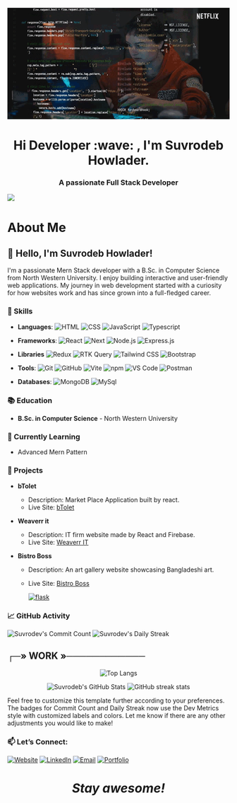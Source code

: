 <div align="center" width="278">

![Social banner for Suvrodeb Howlader](assets/GitHub1.gif)

</div>

<h1 align='center'> Hi Developer :wave: , I'm Suvrodeb Howlader.</h1>

### <p align='center' > <b>A passionate Full Stack Developer</b> </p>

<!-- Typing Animation -->

<div>

  <a href="https://git.io/typing-svg">
    <img src="https://readme-typing-svg.herokuapp.com?lines=I+am+Suvrodeb+Howlader;I+aspire+to+be+a+Software+Engineer;Currently+learning+advanced+web+development;Passionate+about+problem-solving+and+programming;">
  </a>
</div>

# About Me

## 👋 Hello, I'm Suvrodeb Howlader!

I'm a passionate Mern Stack developer with a B.Sc. in Computer Science from North Western University. I enjoy building interactive and user-friendly web applications. My journey in web development started with a curiosity for how websites work and has since grown into a full-fledged career.

### 🌟 Skills

<!-- for badge: img.shields.io badge for nextjs -->

- **Languages**:
  ![HTML](https://img.shields.io/badge/HTML-E34F26?style=for-the-badge&logo=html5&logoColor=white)
  ![CSS](https://img.shields.io/badge/CSS-1572B6?style=for-the-badge&logo=css3&logoColor=white)
  ![JavaScript](https://img.shields.io/badge/JavaScript-F7DF1E?style=for-the-badge&logo=javascript&logoColor=black)
  ![Typescript](https://shields.io/badge/TypeScript-3178C6?logo=TypeScript&logoColor=FFF&style=for-the-badge)
- **Frameworks**:
  ![React](https://img.shields.io/badge/-ReactJs-61DAFB?logo=react&logoColor=white&style=for-the-badge)
  ![Next](https://img.shields.io/badge/next.js-000000?style=for-the-badge&logo=nextdotjs&logoColor=white)
  ![Node.js](https://img.shields.io/badge/Node.js-339933?style=for-the-badge&logo=nodedotjs&logoColor=white)
  ![Express.js](https://img.shields.io/badge/Express.js-000000?style=for-the-badge&logo=express&logoColor=white)
- **Libraries**
  ![Redux](https://img.shields.io/badge/-Redux-764ABC?logo=redux&logoColor=white&style=for-the-badge)
  ![RTK Query](https://img.shields.io/badge/-RTK_Query-764ABC?logo=redux&logoColor=white&style=for-the-badge)
  ![Tailwind CSS](https://img.shields.io/badge/Tailwind_CSS-38B2AC?style=for-the-badge&logo=tailwindcss&logoColor=white)
  ![Bootstrap](https://img.shields.io/badge/Bootstrap-563D7C?style=for-the-badge&logo=bootstrap&logoColor=white)
- **Tools**:
  ![Git](https://img.shields.io/badge/-Git-F05032?logo=git&logoColor=white&style=for-the-badge)
  ![GitHub](https://img.shields.io/badge/-GitHub-181717?logo=github&logoColor=white&style=for-the-badge)
  ![Vite](https://img.shields.io/badge/Vite-646CFF?style=for-the-badge&logo=vite&logoColor=white)
  ![npm](https://img.shields.io/badge/npm-CB3837?style=for-the-badge&logo=npm&logoColor=white)
  ![VS Code](https://img.shields.io/badge/VS_Code-0078D4?style=for-the-badge&logo=visualstudiocode&logoColor=white)
  ![Postman](https://img.shields.io/badge/Postman-FF6C37?style=for-the-badge&logo=Postman&logoColor=white)

- **Databases**:
  ![MongoDB](https://img.shields.io/badge/MongoDB-4EA94B?style=for-the-badge&logo=mongodb&logoColor=white)
  ![MySql](https://img.shields.io/badge/MySQL-4479A1?style=for-the-badge&logo=mysql&logoColor=white)

### 📚 Education

- **B.Sc. in Computer Science** - North Western University

### 🌱 Currently Learning

- Advanced Mern Pattern

### 💼 Projects

- **bTolet**
  - Description: Market Place Application built by react.
  - Live Site: [bTolet](https://btolet.com/)
- **Weaverr it**
  - Description: IT firm website made by React and Firebase.
  - Live Site: [Weaverr IT](https://radiant-kitsune-d7e6d2.netlify.app/)
- **Bistro Boss**

  - Description: An art gallery website showcasing Bangladeshi art.
  - Live Site: [Bistro Boss](https://mybistroboss.netlify.app/home)

      <p align="left">
      <a href="https://github.com/Suvrodev/btolet"><img width="278" src="https://denvercoder1-github-readme-stats.vercel.app/api/pin/?username=pallets&repo=flask&theme=react&bg_color=1F222E&title_color=F85D7F&hide_border=true&icon_color=F8D866&show_icons=false&show_description=false" alt="flask"></a>

    <!-- <a href="https://github.com/badges/shields"><img width="278" src="https://denvercoder1-github-readme-stats.vercel.app/api/pin/?username=badges&repo=shields&theme=react&bg_color=1F222E&title_color=F85D7F&hide_border=true&icon_color=F8D866&show_icons=false&show_description=false" alt="shields"></a>
    <a href="https://github.com/simple-icons/simple-icons"><img width="278" src="https://denvercoder1-github-readme-stats.vercel.app/api/pin/?username=simple-icons&repo=simple-icons&theme=react&bg_color=1F222E&title_color=F85D7F&hide_border=true&icon_color=F8D866&show_icons=false&show_description=false" alt="simple-icons"></a>
    <a href="https://github.com/Rapptz/discord.py"><img width="278" src="https://denvercoder1-github-readme-stats.vercel.app/api/pin/?username=Rapptz&repo=discord.py&theme=react&bg_color=1F222E&title_color=F85D7F&hide_border=true&icon_color=F8D866&show_icons=false&show_description=false" alt="discord.py"></a>
    <a href="https://github.com/o2sh/onefetch"><img width="278" src="https://denvercoder1-github-readme-stats.vercel.app/api/pin?username=o2sh&repo=onefetch&theme=react&bg_color=1F222E&title_color=F85D7F&hide_border=true&icon_color=F8D866&show_icons=false&show_description=false" alt="onefetch"></a>
    <a href="https://github.com/scrapinghub/dateparser"><img width="278" src="https://denvercoder1-github-readme-stats.vercel.app/api/pin?username=scrapinghub&repo=dateparser&theme=react&bg_color=1F222E&title_color=F85D7F&hide_border=true&icon_color=F8D866&show_icons=false&show_description=false" alt="dateparser"></a>
    <a href="https://github.com/python-babel/babel"><img width="278" src="https://denvercoder1-github-readme-stats.vercel.app/api/pin/?username=python-babel&repo=babel&theme=react&bg_color=1F222E&title_color=F85D7F&hide_border=true&icon_color=F8D866&show_icons=false&show_description=false" alt="babel"></a>
    <a href="https://github.com/nextcord/nextcord"><img width="278" src="https://denvercoder1-github-readme-stats.vercel.app/api/pin?username=nextcord&repo=nextcord&theme=react&bg_color=1F222E&title_color=F85D7F&hide_border=true&icon_color=F8D866&show_icons=false&show_description=false" alt="nextcord"></a>
    <a href="https://github.com/PyCQA/autoflake"><img width="278" src="https://denvercoder1-github-readme-stats.vercel.app/api/pin?username=PyCQA&repo=autoflake&theme=react&bg_color=1F222E&title_color=F85D7F&hide_border=true&icon_color=F8D866&show_icons=false&show_description=false" alt="autoflake"></a>
    </p> -->

### 📈 GitHub Activity

![Suvrodev's Commit Count](https://img.shields.io/github/commit-activity/m/Suvrodev/Suvrodev?style=for-the-badge&label=Commit%20Count&color=blue)
![Suvrodev's Daily Streak](https://img.shields.io/github/commit-activity/w/Suvrodev/Suvrodev?style=for-the-badge&label=Daily%20Streak&color=green)

## ┌─» WORK »────────────

 <div align='center'>
 
<!-- ### 🛠️ Languages Used -->
![Top Langs](https://github-readme-stats.vercel.app/api/top-langs/?username=Suvrodev&layout=pie&theme=transparent)

<!-- ### 📊 GitHub Stats -->

![Suvrodeb's GitHub Stats](https://github-readme-stats.vercel.app/api?username=Suvrodev&show_icons=true&theme=transparent&color=white)
![GitHub streak stats](https://streak-stats.demolab.com/?user=Suvrodev)

 </div>

Feel free to customize this template further according to your preferences. The badges for Commit Count and Daily Streak now use the Dev Metrics style with customized labels and colors. Let me know if there are any other adjustments you would like to make!

### 📫 Let’s Connect:

[![Website](https://img.shields.io/badge/Facebook-1877F2?style=for-the-badge&logo=facebook&logoColor=white)](https://www.facebook.com/suvrodev.1122)
[![LinkedIn](https://img.shields.io/badge/-LinkedIn-0077B5?logo=linkedin&logoColor=white&style=for-the-badge)](https://www.linkedin.com/in/suvrodeb-howlader/)
[![Email](https://img.shields.io/badge/Email-0078D4?logo=microsoft-outlook&logoColor=white&style=for-the-badge)](mailto:suvrodeb.cse@gmail.com)
[![Portfolio](https://img.shields.io/badge/Portfolio-000000?logo=react&logoColor=white&style=for-the-badge)](https://suvrodeb.netlify.app/)

</p>

<h1 align='center'><i>Stay awesome!</i></h1>
<!-- 
[![Top Langs](https://github-readme-stats.vercel.app/api/top-langs/?username=Suvrodev)](https://github.com/anuraghazra/github-readme-stats)
[![Top Langs](https://github-readme-stats.vercel.app/api/top-langs/?username=Suvrodev&theme=transparent&show_icons=true)](https://github.com/anuraghazra/github-readme-stats) -->

<!-- [![Top Langs](https://github-readme-stats.vercel.app/api/top-langs/?username=Suvrodev&layout=pie&theme=transparent)](https://github.com/anuraghazra/github-readme-stats) -->

<!-- Needed -->
<!-- Search: img.shields.io badge for react -->
<!-- React badge: ![React](https://img.shields.io/badge/React-20232A?style=for-the-badge&logo=react&logoColor=61DAFB) -->
<!-- ![GitHub stats](https://github-readme-stats.vercel.app/api?username=Suvrodev&show_icons=true&theme=transparent&color=white) -->

